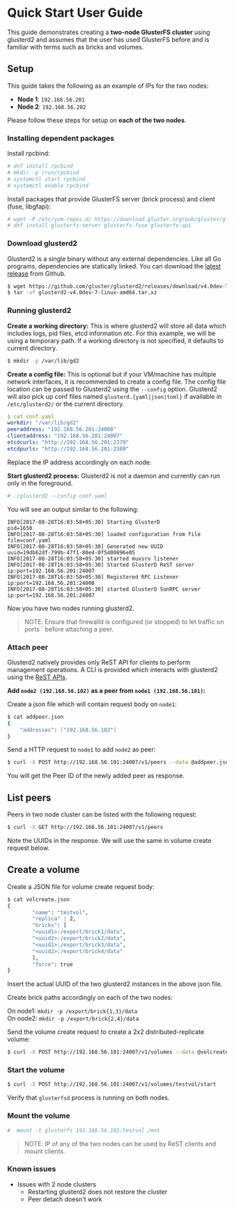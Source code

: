 # Quick Start User Guide

This guide demonstrates creating a **two-node GlusterFS cluster** using glusterd2 and assumes that the user has used GlusterFS before and is familiar with terms such as bricks and volumes.

## Setup

This guide takes the following as an example of IPs for the two nodes:

 * **Node 1**: `192.168.56.201`
 * **Node 2**: `192.168.56.202`

Please follow these steps for setup on **each of the two nodes**.

### Installing dependent packages

Install rpcbind:

```sh
# dnf install rpcbind
# mkdir -p /run/rpcbind
# systemctl start rpcbind
# systemctl enable rpcbind
```

Install packages that provide GlusterFS server (brick process) and client (fuse, libgfapi):

```sh
# wget -P /etc/yum.repos.d/ https://download.gluster.org/pub/gluster/glusterfs/LATEST/Fedora/glusterfs-fedora.repo
# dnf install glusterfs-server glusterfs-fuse glusterfs-api
```

### Download glusterd2

Glusterd2 is a single binary without any external dependencies. Like all Go programs, dependencies are statically linked. You can download the [latest release](https://github.com/gluster/glusterd2/releases) from Github.

```sh
$ wget https://github.com/gluster/glusterd2/releases/download/v4.0dev-7/glusterd2-v4.0dev-7-linux-amd64.tar.xz
$ tar -xf glusterd2-v4.0dev-7-linux-amd64.tar.xz
```

### Running glusterd2

**Create a working directory:** This is where glusterd2 will store all data which includes logs, pid files, etcd information etc. For this example, we will be using a temporary path. If a working directory is not specified, it defaults to current directory.

```sh
$ mkdir -p /var/lib/gd2
```

**Create a config file:** This is optional but if your VM/machine has multiple network interfaces, it is recommended to create a config file. The config file location can be passed to Glusterd2 using the `--config` option.
Glusterd2 will also pick up conf files named `glusterd.{yaml|json|toml}` if available in `/etc/glusterd2/` or the current directory.

```yaml
$ cat conf.yaml
workdir: "/var/lib/gd2"
peeraddress: "192.168.56.201:24008"
clientaddress: "192.168.56.201:24007"
etcdcurls: "http://192.168.56.201:2379"
etcdpurls: "http://192.168.56.201:2380"
```

Replace the IP address accordingly on each node.

**Start glusterd2 process:** Glusterd2 is not a daemon and currently can run only in the foreground.

```sh
# ./glusterd2 --config conf.yaml
```

You will see an output similar to the following:
```log
INFO[2017-08-28T16:03:58+05:30] Starting GlusterD                             pid=1650
INFO[2017-08-28T16:03:58+05:30] loaded configuration from file                file=conf.yaml
INFO[2017-08-28T16:03:58+05:30] Generated new UUID                            uuid=19db62df-799b-47f1-80e4-0f5400896e05
INFO[2017-08-28T16:03:58+05:30] started muxsrv listener                      
INFO[2017-08-28T16:03:58+05:30] Started GlusterD ReST server                  ip:port=192.168.56.201:24007
INFO[2017-08-28T16:03:58+05:30] Registered RPC Listener                       ip:port=192.168.56.201:24008
INFO[2017-08-28T16:03:58+05:30] started GlusterD SunRPC server                ip:port=192.168.56.201:24007
```

Now you have two nodes running glusterd2.

> NOTE: Ensure that firewalld is configured (or stopped) to let traffic on ports ` before attaching a peer.

### Attach peer

Glusterd2 natively provides only ReST API for clients to perform management operations. A CLI is provided which interacts with glusterd2 using the [ReST APIs](../../wiki/ReST-API).

**Add `node2 (192.168.56.102)` as a peer from `node1 (192.168.56.101)`:**

Create a json file which will contain request body on `node1`:

```sh
$ cat addpeer.json 
{
	"addresses": ["192.168.56.102"]
}
```

Send a HTTP request to `node1` to add `node2` as peer:

```sh
$ curl -X POST http://192.168.56.101:24007/v1/peers --data @addpeer.json -H 'Content-Type: application/json'
```

You will get the Peer ID of the newly added peer as response.

## List peers

Peers in two node cluster can be listed with the following request:

```sh
$ curl -X GET http://192.168.56.101:24007/v1/peers
```

Note the UUIDs in the response. We will use the same in volume create request below.

## Create a volume

Create a  JSON file for volume create request body:

```sh
$ cat volcreate.json 
{
	    "name": "testvol",
	    "replica" : 2,
	    "bricks": [
		"<uuid1>:/export/brick1/data",
		"<uuid2>:/export/brick2/data",
		"<uuid1>:/export/brick3/data",
		"<uuid2>:/export/brick4/data"
	    ],
	    "force": true
}
```

Insert the actual UUID of the two glusterd2 instances in the above json file.

Create brick paths accordingly on each of the two nodes:

 On node1: `mkdir -p /export/brick{1,3}/data`  
 On node2: `mkdir -p /export/brick{2,4}/data`

Send the volume create request to create a 2x2 distributed-replicate volume:

```sh
$ curl -X POST http://192.168.56.101:24007/v1/volumes --data @volcreate.json -H 'Content-Type: application/json'
```

### Start the volume

```sh
$ curl -X POST http://192.168.56.101:24007/v1/volumes/testvol/start
```

Verify that `glusterfsd` process is running on both nodes.

### Mount the volume

```sh
#  mount -t glusterfs 192.168.56.101:testvol /mnt
```

> NOTE: IP of any of the two nodes can be used by ReST clients and mount clients.

### Known issues

* Issues with 2 node clusters
  * Restarting glusterd2 does not restore the cluster
  * Peer detach doesn't work
